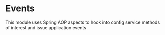 # Events

This module uses Spring AOP aspects to hook into config service methods of interest and issue application events